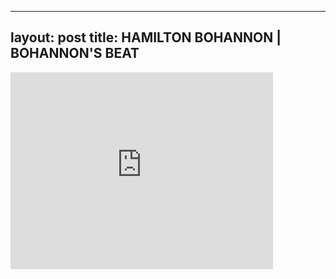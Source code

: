

---
layout: post
title: HAMILTON BOHANNON | BOHANNON'S BEAT
---


<iframe width="420" height="315" src="http://www.youtube.com/embed/7P22KYYcAqI" frameborder="0" allowfullscreen></iframe>

